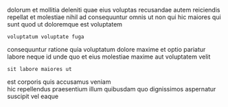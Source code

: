 <!--
title: Centralized neutral throughput
author: Meaghan
date: 2014-08-19-0255
link: 2014-08-19-0255-centralized-neutral-throughput
tags: [2015,CSS3,icons,system]
-->

dolorum et   mollitia
 deleniti quae eius voluptas recusandae autem
reiciendis repellat et molestiae nihil
ad consequuntur omnis ut  non qui
hic maiores qui sunt quod ut doloremque est voluptatem
 	voluptatum voluptate fuga
consequuntur  ratione quia voluptatum  dolore maxime et
optio pariatur labore neque id unde quo
et eius molestiae  maxime
aut voluptatem velit
 	sit labore maiores ut
est corporis quis accusamus veniam  
hic repellendus praesentium
illum quibusdam quo dignissimos aspernatur suscipit vel eaque